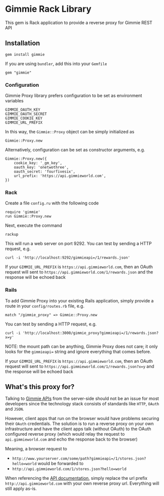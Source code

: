 # Gimmie Rack Library

This gem is Rack application to provide a reverse proxy for Gimmie REST API

## Installation

	gem install gimmie

If you are using `bundler`, add this into your `Gemfile`

	gem "gimmie"

### Configuration

Gimmie Proxy library prefers configuration to be set as environment variables

	GIMMIE_OAUTH_KEY
	GIMMIE_OAUTH_SECRET
	GIMMIE_COOKIE_KEY
	GIMMIE_URL_PREFIX

In this way, the `Gimmie::Proxy` object can be simply initialized as

	Gimmie::Proxy.new

Alternatively, configuration can be set as constructor arguments, e.g.

	Gimmie::Proxy.new({
		cookie_key: '_gm_key',
		oauth_key: 'onetwothree',
		oauth_secret: 'fourfivesix',
		url_prefix: 'https://api.gimmieworld.com',
	})

### Rack

Create a file `config.ru` with the following code

	require 'gimmie'
	run Gimmie::Proxy.new

Next, execute the command

	rackup

This will run a web server on port 9292. You can test by sending a HTTP request, e.g.

    curl -i 'http://localhost:9292/gimmieapi=/1/rewards.json'

If your `GIMMIE_URL_PREFIX` is `https://api.gimmieworld.com`, then an OAuth request will sent to `https://api.gimmieworld.com/1/rewards.json` and the response will be echoed back

### Rails

To add Gimmie Proxy into your existing Rails application, simply provide a route in your `config/routes.rb` file, e.g.

	match "/gimmie_proxy" => Gimmie::Proxy.new

You can test by sending a HTTP request, e.g.

    curl -i 'http://localhost:3000/gimmie_proxy?gimmieapi=/1/rewards.json?x=y'

NOTE: the mount path can be anything, Gimmie Proxy does not care; it only looks for the `gimmieapi=` string and ignore everything that comes before.

If your `GIMMIE_URL_PREFIX` is `https://api.gimmieworld.com`, then an OAuth request will sent to `https://api.gimmieworld.com/1/rewards.json?x=y` and the response will be echoed back

## What's this proxy for?

Talking to [Gimmie APIs](https://portal.gimmieworld.com/documentation/json) from the server-side should not be an issue for most developers since the technology stack consists of standards like `HTTP`, `OAuth` and `JSON`.

However, client apps that run on the browser would have problems securing their `OAuth` credentials. The solution is to run a reverse proxy on your own infrastructure and have the client apps talk (without OAuth) to the OAuth configured reverse proxy (which would relay the request to `api.gimmieworld.com` and echo the response back to the browser)

Meaning, a browser request to

 * `http://www.yourserver.com/some/path?gimmieapi=/1/stores.json?hello=world` would be forwarded to
 * `http://api.gimmieworld.com/1/stores.json?hello=world`

When referencing the [API documentation](https://portal.gimmieworld.com/documentation/json), simply replace the url prefix `http://api.gimmieworld.com` with your own reverse proxy url. Everything will still apply as-is.
